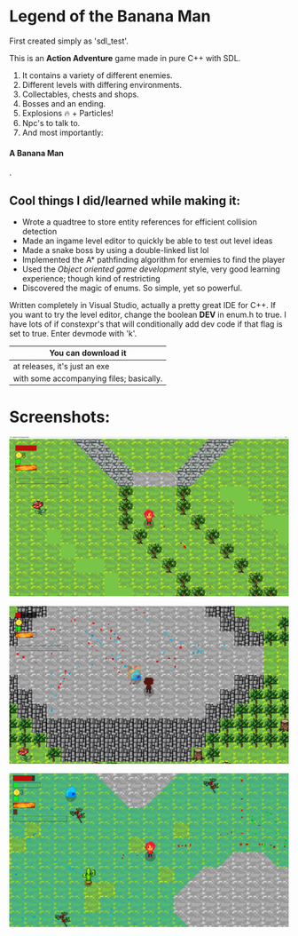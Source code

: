# Legend of the Banana Man
First created simply as 'sdl_test'.

This is an **Action Adventure** game made in pure C++ with SDL.
1. It contains a variety of different enemies.
2. Different levels with differing environments.
3. Collectables, chests and shops.
4. Bosses and an ending.
5. Explosions 🔥 + Particles! 
6. Npc's to talk to.
7.  And most importantly:
#### **A Banana Man**
.

## Cool things I did/learned while making it:

- Wrote a quadtree to store entity references for efficient collision detection
- Made an ingame level editor to quickly be able to test out level ideas
- Made a snake boss by using a double-linked list lol
- Implemented the A* pathfinding algorithm for enemies to find the player
- Used the *Object oriented game development* style, very good learning experience; though kind of restricting
- Discovered the magic of enums. So simple, yet so powerful.

Written completely in Visual Studio, actually a pretty great IDE for C++.
If you want to try the level editor, change the boolean **DEV** in enum.h to true. I have lots of if constexpr's that will conditionally add dev code if that flag is set to true. Enter devmode with 'k'.

| You can download it |
| ----------- |
| at releases,  it's just an exe |
| with some accompanying files; basically. |


# Screenshots:
![first](./sdl_test/screenshots/first.png)

![second](./sdl_test/screenshots/second.png)

![third](./sdl_test/screenshots/third.png)

